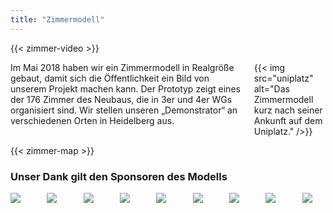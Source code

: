 ```yaml
---
title: "Zimmermodell"
---
```


{{< zimmer-video >}}

<div class="columns">
    <div class="column">
    Im Mai 2018 haben wir ein Zimmermodell in Realgröße gebaut, damit sich die Öffentlichkeit ein Bild von unserem Projekt machen kann. Der Prototyp zeigt eines der 176 Zimmer des Neubaus, die in 3er und 4er WGs organisiert sind. Wir stellen unseren „Demonstrator“ an verschiedenen Orten in Heidelberg aus.
    </div>
    <div class="column">
    {{< img src="uniplatz" alt="Das Zimmermodell kurz nach seiner Ankunft auf dem Uniplatz." />}}
    </div>
</div>

{{< zimmer-map >}}

<h3>Unser Dank gilt den Sponsoren des Modells</h3>
<div class="columns is-multiline">
    <div class="column is-3 is-offset-1"><a href="http://dgj.eu"><img src="/zimmermodell/sponsors/dgj.svg" /></a></div>
    <div class="column is-3 is-offset-1"><a href="https://iba.heidelberg.de/"><img src="/zimmermodell/sponsors/iba.svg" /></a></div>
    <div class="column is-3 is-offset-1"><a href="https://www.stura.uni-heidelberg.de/"><img src="/zimmermodell/sponsors/stura.svg" /></a></div>
    <div class="column is-3 is-offset-1"><a href="https://sponsort.de/home"><img src="/zimmermodell/sponsors/sponsort.svg" /></a></div>
    <div class="column is-3 is-offset-1"><a href="https://www.interpane.com/"><img src="/zimmermodell/sponsors/interpane.svg" /></a></div>
    <div class="column is-3 is-offset-1"><a href="https://www.schueco.com/web2/com"><img src="/zimmermodell/sponsors/schueco.svg" /></a></div>
    <div class="column is-3 is-offset-1"><a href="https://www.nora.com/global/en"><img src="/zimmermodell/sponsors/nora.svg" /></a></div>
    <div class="column is-3 is-offset-1"><a href="https://www.stamisol.com/"><img src="/zimmermodell/sponsors/stamisol.svg" /></a></div>
    <div class="column is-3 is-offset-1"><a href="https://www.pabst-metallbau.de/"><img src="/zimmermodell/sponsors/pabst.svg" /></a></div>
</div>

